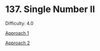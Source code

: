 # 137. Single Number II

Difficulty: 4.0

[Approach 1](https://leetcode.com/problems/single-number-ii/discuss/43296/An-General-Way-to-Handle-All-this-sort-of-questions.)

[Approach 2](https://leetcode.com/problems/single-number-ii/discuss/43295/Detailed-explanation-and-generalization-of-the-bitwise-operation-method-for-single-numbers)
